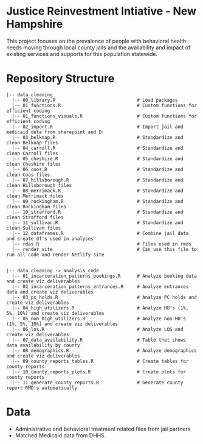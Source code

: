 # Justice Reinvestment Intiative - New Hampshire

This project focuses on the prevalence of people with behavioral health needs moving through local county jails and the availability and impact of existing services and supports for this population statewide.  

# Repository Structure

    |-- data_cleaning 
      |-- 00_library.R                              # Load packages
      |-- 01_functions.R                            # Custom functions for efficient coding
      |-- 01_functions_visuals.R                    # Custom functions for efficient coding
      |-- 02_import.R                               # Import jail and medicaid data from sharepoint and D:
      |-- 03_belknap.R                              # Standardize and clean Belknap files 
      |-- 04_carroll.R                              # Standardize and clean Carroll files
      |-- 05_cheshire.R                             # Standardize and clean Cheshire files
      |-- 06_coos.R                                 # Standardize and clean Coos files
      |-- 07_hillsborough.R                         # Standardize and clean Hillsborough files
      |-- 08_merrimack.R                            # Standardize and clean Merrimack files
      |-- 09_rockingham.R                           # Standardize and clean Rockingham files
      |-- 10_strafford.R                            # Standardize and clean Strafford files
      |-- 11_sullivan.R                             # Standardize and clean Sullivan files
      |-- 12_dataframes.R                           # Combine jail data and create df's used in analyses
      |-- rdas.R                                    # Files used in rmds
      |-- render_site                               # Can use this file to run all code and render Netlify site
      
      
    |-- data_cleaning -> analysis_code       
      |-- 01_incarceration_patterns_bookings.R      # Analyze booking data and create viz deliverables
      |-- 02_incarceration_patterns_entrances.R     # Analyze entrances data and create viz deliverables
      |-- 03_pc_holds.R                             # Analyze PC holds and create viz deliverables
      |-- 04_high_utilizers.R                       # Analyze HU's (1%, 5%, 10%) and create viz deliverables
      |-- 05_non_high_utilizers.R                   # Analyze non-HU's (1%, 5%, 10%) and create viz deliverables
      |-- 06_los.R                                  # Analyze LOS and create viz deliverables
      |-- 07_data_availability.R                    # Table that shows data availability by county
      |-- 08_demographics.R                         # Analyze demographics and create viz deliverables
      |-- 09_county_reports_tables.R                # Create tables for county reports
      |-- 10_county_reports_plots.R                 # Create plots for county reports
      |-- 11_generate_county_reports.R              # Generate county report RMD's automatically
      
# Data  

- Administrative and behavioral treatment related files from jail partners
- Matched Medicaid data from DHHS

